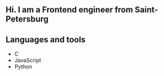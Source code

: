 ## Hi. I am a Frontend engineer from Saint-Petersburg

## Languages and tools
- C
- JavaScript
- Python

